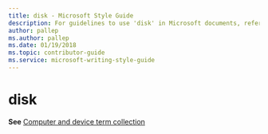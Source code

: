 ```yaml
---
title: disk - Microsoft Style Guide
description: For guidelines to use 'disk' in Microsoft documents, refer to the Computer and device term collection.
author: pallep
ms.author: pallep
ms.date: 01/19/2018
ms.topic: contributor-guide
ms.service: microsoft-writing-style-guide
---
```


# disk

**See** [Computer and device term collection](~/a-z-word-list-term-collections/term-collections/computer-device-terms.md)
